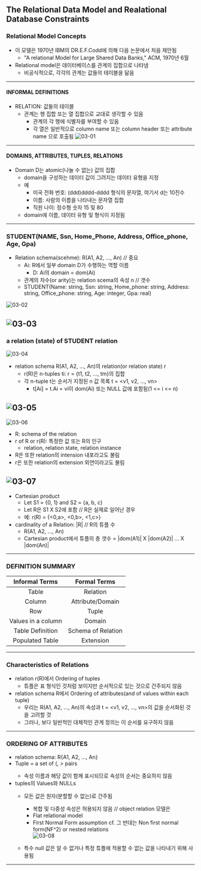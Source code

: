 ## The Relational Data Model and Realational Database Constraints
### Relational Model Concepts
   - 이 모델은 1970년 IBM의 DR.E.F.Codd에 의해 다음 논문에서 처음 제안됨
      - "A relational Model for Large Shared Data Banks," ACM, 1970년 6월
   - Relational model은 데이터베이스를 관계의 집합으로 나타냄
      - 비공식적으로, 각각의 관계는 값들의 테이블을 닮음
---

#### INFORMAL DEFINITIONS
   - RELATION: 값들의 테이블
      - 관계는 행 집합 또는 열 집합으로 교대로 생각할 수 있음
         - 관계의 각 행에 식별자를 부여할 수 있음
         - 각 열은 일반적으로 column name 또는 column header 또는 attribute name 으로 호출됨
   ![03-01](https://github.com/Jeongsiwook/DataBase/blob/master/img/03-01.jpg?raw=true)
---

#### DOMAINS, ATTRIBUTES, TUPLES, RELATIONS
   - Domain D는 atomic(나눌 수 없는) 값의 집합
      - domain을 구성하는 데이터 값이 그려지는 데이터 유형을 지정
      - 예
         - 미국 전화 번호: (ddd)dddd-dddd 형식의 문자열, 여기서 d는 10진수
         - 이름: 사람의 이름을 나타내는 문자열 집합
         - 직원 나이: 정수형 숫자 15 및 80
       - domain에 이름, 데이터 유형 및 형식이 지정됨
---

### STUDENT(NAME, Ssn, Home_Phone, Address, Office_phone, Age, Gpa)
   - Relation schema(scehme): R(A1, A2, ..., An) // 중요
      - Ai: R에서 일부 domain D가 수행하는 역할 이름
         - D: Ai의 domain = dom(Ai)
      - 관계의 차수(or arity)는 relation scema의 속성 n // 갯수
      - STUDENT(Name: string, Ssn: string, Home_phone: string, Address: string, Office_phone: string, Age: integer, Gpa: real)   
      
   ![03-02](https://github.com/Jeongsiwook/DataBase/blob/master/img/03-02.jpg?raw=true)   
   
   ![03-03](https://github.com/Jeongsiwook/DataBase/blob/master/img/03-03.jpg?raw=true)
---

### a relation (state) of STUDENT relation   

   ![03-04](https://github.com/Jeongsiwook/DataBase/blob/master/img/03-04.jpg?raw=true)   
   - relation schema R(A1, A2, ..., An)의 relation(or relation state) r
      - r(R)은 n-tuples ti: r = {t1, t2, ..., tm}의 집합
      - 각 n-tuple t는 순서가 지정된 n 값 목록 t = <v1, v2, ..., vn>
         - t[Ai] = t.Ai = vi이 dom(Ai) 또는 NULL 값에 포함됨(1 <= i <= n)   
         
   ![03-05](https://github.com/Jeongsiwook/DataBase/blob/master/img/03-05.jpg?raw=true)
---
![03-06](https://github.com/Jeongsiwook/DataBase/blob/master/img/03-06.jpg?raw=true)
   - R: schema of the relation
   - r of R or r(R): 특정한 값 또는 R의 인구
      - relation, relation state, relation instance
   - R은 또한 relation의 intension 내포라고도 불림
   - r은 또한 relation의 extension 외연이라고도 불림   
   
   ![03-07](https://github.com/Jeongsiwook/DataBase/blob/master/img/03-07.jpg?raw=true)   
---

   - Cartesian product
      - Let S1 = {0, 1} and S2 = {a, b, c}
      - Let R은 S1 X S2에 포함 // R은 실제로 일어난 경우 
      - 예: r(R) = {<0,a>, <0,b>, <1,c>}
   - cardinality of a Relation: |R| // R의 튜플 수
      - R(A1, A2, ..., An)
      - Cartesian product에서 튜플의 총 갯수 = |dom(A1)| X |dom(A2)| ... X |dom(An)|
---

### DEFINITION SUMMARY   

   | Informal Terms | Formal Terms |  
   |:---:|:---:|
   | Table | Relation |
   | Column | Attribute/Domain |
   | Row | Tuple |
   | Values in a column | Domain |
   | Table Definition | Schema of Relation |
   | Populated Table | Extension |   
---

### Characteristics of Relations
   - relation r(R)에서 Ordering of tuples
      - 튜플은 표 형식인 것처럼 보이지만 순서적으로 있는 것으로 간주되지 않음
   - relation schema R에서 Ordering of attributes(and of values within each tuple)
      - 우리는 R(A1, A2, ..., An)의 속성과 t = <v1, v2, ..., vn>의 값을 순서화된 것을 고려할 것
      - 그러나, 보다 일반적인 대체적인 관계 정의는 이 순서를 요구하지 않음
---

### ORDERING OF ATTRIBUTES
   - relation schema: R{A1, A2, ..., An}
   - Tuple = a set of (<attribute>, <value>> pairs
      - 속성 이름과 해당 값이 함께 표시되므로 속성의 순서는 중요하지 않음
   - tuples의 Values와 NULLs
      - 모든 값은 원자(분할할 수 없는)로 간주됨
         - 복합 및 다중성 속성은 허용되지 않음 // object relation 모델은 
         - Flat relational model
         - First Normal Form assumption
         cf. 그 반대는 Non first normal form(NF^2) or nested relations   
         ![03-08](https://github.com/Jeongsiwook/DataBase/blob/master/img/03-08.jpg?raw=true)   
         
      - 특수 null 값은 알 수 없거나 특정 튜플에 적용할 수 없는 값을 나타내기 위해 사용됨
---      
